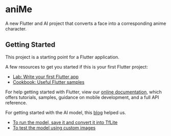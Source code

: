 # aniMe

A new Flutter and AI project that converts a face into a corresponding anime character.

## Getting Started

This project is a starting point for a Flutter application.

A few resources to get you started if this is your first Flutter project:

- [Lab: Write your first Flutter app](https://flutter.dev/docs/get-started/codelab)
- [Cookbook: Useful Flutter samples](https://flutter.dev/docs/cookbook)

For help getting started with Flutter, view our
[online documentation](https://flutter.dev/docs), which offers tutorials,
samples, guidance on mobile development, and a full API reference.

For getting started with the AI model, this [blog](https://medium.com/google-developer-experts/selfie2anime-with-tflite-part-1-overview-f97500800ffe) helped us.

- [To run the model, save it and convert it into TfLite](./PyFiles/TfLiteConverter.ipynb)
- [To test the model using custom images](./PyFiles/RunInference.ipynb)



